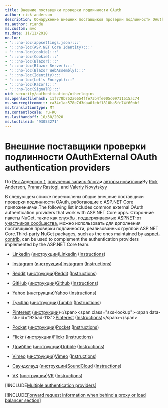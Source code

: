 ```yaml
---
title: Внешние поставщики проверки подлинности OAuth
author: rick-anderson
description: Обнаружение внешних поставщиков проверки подлинности OAuth, которые работают с ASP.NET Core приложениями.
ms.author: riande
ms.custom: mvc
ms.date: 11/11/2018
no-loc:
- ':::no-loc(appsettings.json):::'
- ':::no-loc(ASP.NET Core Identity):::'
- ':::no-loc(cookie):::'
- ':::no-loc(Cookie):::'
- ':::no-loc(Blazor):::'
- ':::no-loc(Blazor Server):::'
- ':::no-loc(Blazor WebAssembly):::'
- ':::no-loc(Identity):::'
- ":::no-loc(Let's Encrypt):::"
- ':::no-loc(Razor):::'
- ':::no-loc(SignalR):::'
uid: security/authentication/otherlogins
ms.openlocfilehash: 11f770b752a6654ffe73b4fe005c09711515ac74
ms.sourcegitcommit: ca34c1ac578e7d3daa0febf1810ba5fc74f60bbf
ms.translationtype: MT
ms.contentlocale: ru-RU
ms.lasthandoff: 10/30/2020
ms.locfileid: "93053271"
---
```

# <a name="external-oauth-authentication-providers"></a><span data-ttu-id="925ad-103">Внешние поставщики проверки подлинности OAuth</span><span class="sxs-lookup"><span data-stu-id="925ad-103">External OAuth authentication providers</span></span>

<span data-ttu-id="925ad-104">По [Рик Андерсон (](https://twitter.com/RickAndMSFT), [получения запись блога](https://github.com/rustd)и [авторы новитскии](https://github.com/01binary)</span><span class="sxs-lookup"><span data-stu-id="925ad-104">By [Rick Anderson](https://twitter.com/RickAndMSFT), [Pranav Rastogi](https://github.com/rustd), and [Valeriy Novytskyy](https://github.com/01binary)</span></span>

<span data-ttu-id="925ad-105">В следующем списке перечислены общие внешние поставщики проверки подлинности OAuth, работающие с ASP.NET Core приложениями.</span><span class="sxs-lookup"><span data-stu-id="925ad-105">The following list includes common external OAuth authentication providers that work with ASP.NET Core apps.</span></span> <span data-ttu-id="925ad-106">Сторонние пакеты NuGet, такие как службы, поддерживаемые [ASPNET-от участников сообщества](https://www.nuget.org/packages?q=owners%3Aaspnet-contrib+title%3AOAuth), можно использовать для дополнения поставщиков проверки подлинности, реализованных группой ASP.NET Core.</span><span class="sxs-lookup"><span data-stu-id="925ad-106">Third-party NuGet packages, such as the ones maintained by [aspnet-contrib](https://www.nuget.org/packages?q=owners%3Aaspnet-contrib+title%3AOAuth), can be used to complement the authentication providers implemented by the ASP.NET Core team.</span></span>

* <span data-ttu-id="925ad-107">[LinkedIn](https://www.linkedin.com/developer/apps) ([инструкции](https://developer.linkedin.com/docs/oauth2))</span><span class="sxs-lookup"><span data-stu-id="925ad-107">[LinkedIn](https://www.linkedin.com/developer/apps) ([Instructions](https://developer.linkedin.com/docs/oauth2))</span></span>

* <span data-ttu-id="925ad-108">[Instagram](https://www.instagram.com/developer/register/) ([инструкции](https://www.instagram.com/developer/authentication/))</span><span class="sxs-lookup"><span data-stu-id="925ad-108">[Instagram](https://www.instagram.com/developer/register/) ([Instructions](https://www.instagram.com/developer/authentication/))</span></span>

* <span data-ttu-id="925ad-109">[Reddit](https://www.reddit.com/login?dest=https%3A%2F%2Fwww.reddit.com%2Fprefs%2Fapps) ([инструкции](https://github.com/reddit/reddit/wiki/OAuth2-Quick-Start-Example))</span><span class="sxs-lookup"><span data-stu-id="925ad-109">[Reddit](https://www.reddit.com/login?dest=https%3A%2F%2Fwww.reddit.com%2Fprefs%2Fapps) ([Instructions](https://github.com/reddit/reddit/wiki/OAuth2-Quick-Start-Example))</span></span>

* <span data-ttu-id="925ad-110">[GitHub](https://github.com/login?return_to=https%3A%2F%2Fgithub.com%2Fsettings%2Fapplications%2Fnew) ([инструкции](https://developer.github.com/v3/oauth/))</span><span class="sxs-lookup"><span data-stu-id="925ad-110">[Github](https://github.com/login?return_to=https%3A%2F%2Fgithub.com%2Fsettings%2Fapplications%2Fnew) ([Instructions](https://developer.github.com/v3/oauth/))</span></span>

* <span data-ttu-id="925ad-111">[Yahoo](https://login.yahoo.com/config/login?src=devnet&.done=http%3A%2F%2Fdeveloper.yahoo.com%2Fapps%2Fcreate%2F) ([инструкции](https://developer.yahoo.com/bbauth/user.html))</span><span class="sxs-lookup"><span data-stu-id="925ad-111">[Yahoo](https://login.yahoo.com/config/login?src=devnet&.done=http%3A%2F%2Fdeveloper.yahoo.com%2Fapps%2Fcreate%2F) ([Instructions](https://developer.yahoo.com/bbauth/user.html))</span></span>

* <span data-ttu-id="925ad-112">[Тумблр](https://www.tumblr.com/oauth/apps) ([инструкции](https://www.tumblr.com/docs/api/v2#auth))</span><span class="sxs-lookup"><span data-stu-id="925ad-112">[Tumblr](https://www.tumblr.com/oauth/apps) ([Instructions](https://www.tumblr.com/docs/api/v2#auth))</span></span>

* <span data-ttu-id="925ad-113">[Pinterest](https://www.pinterest.com/login/?next=http%3A%2F%2Fdevsite%2Fapps%2F) ([инструкции](https://developers.pinterest.com/docs/api/overview/?))</span><span class="sxs-lookup"><span data-stu-id="925ad-113">[Pinterest](https://www.pinterest.com/login/?next=http%3A%2F%2Fdevsite%2Fapps%2F) ([Instructions](https://developers.pinterest.com/docs/api/overview/?))</span></span>

* <span data-ttu-id="925ad-114">[Pocket](https://getpocket.com/developer/apps/new) ([инструкции](https://getpocket.com/developer/docs/authentication))</span><span class="sxs-lookup"><span data-stu-id="925ad-114">[Pocket](https://getpocket.com/developer/apps/new) ([Instructions](https://getpocket.com/developer/docs/authentication))</span></span>

* <span data-ttu-id="925ad-115">[Flickr](https://www.flickr.com/services/apps/create) ([инструкции](https://www.flickr.com/services/api/auth.oauth.html))</span><span class="sxs-lookup"><span data-stu-id="925ad-115">[Flickr](https://www.flickr.com/services/apps/create) ([Instructions](https://www.flickr.com/services/api/auth.oauth.html))</span></span>

* <span data-ttu-id="925ad-116">[Дриббле](https://dribbble.com/signup) ([инструкции](https://developer.dribbble.com/v1/oauth/))</span><span class="sxs-lookup"><span data-stu-id="925ad-116">[Dribble](https://dribbble.com/signup) ([Instructions](https://developer.dribbble.com/v1/oauth/))</span></span>

* <span data-ttu-id="925ad-117">[Vimeo](https://vimeo.com/join) ([инструкции](https://developer.vimeo.com/api/authentication))</span><span class="sxs-lookup"><span data-stu-id="925ad-117">[Vimeo](https://vimeo.com/join) ([Instructions](https://developer.vimeo.com/api/authentication))</span></span>

* <span data-ttu-id="925ad-118">[Саундклауд](https://soundcloud.com/you/apps/new) ([инструкции](https://developers.soundcloud.com/blog/we-love-oauth-2))</span><span class="sxs-lookup"><span data-stu-id="925ad-118">[SoundCloud](https://soundcloud.com/you/apps/new) ([Instructions](https://developers.soundcloud.com/blog/we-love-oauth-2))</span></span>

* <span data-ttu-id="925ad-119">[VK](https://vk.com/apps?act=manage) ([инструкции](https://vk.com/pages?oid=-17680044&p=Authorizing_Sites))</span><span class="sxs-lookup"><span data-stu-id="925ad-119">[VK](https://vk.com/apps?act=manage) ([Instructions](https://vk.com/pages?oid=-17680044&p=Authorizing_Sites))</span></span>

[!INCLUDE[Multiple authentication providers](includes/chain-auth-providers.md)]

[!INCLUDE[Forward request information when behind a proxy or load balancer section](includes/forwarded-headers-middleware.md)]
